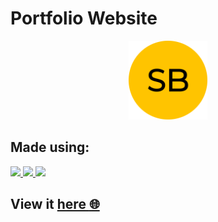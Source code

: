 # Portfolio Website

<p align="center">
<a href="">
		<img width="25%" src="Extra Files/android-chrome-512x512.png" />
</a>
</p>

## Made using:

<p align="left">
<a href="#">
		<img src="https://img.shields.io/badge/HTML5-E34F26?style=for-the-badge&logo=html5&logoColor=white" />
</a>
<a href="#">
		<img src="https://img.shields.io/badge/CSS3-1572B6?style=for-the-badge&logo=css3&logoColor=white" />
</a>
<a href="#">
		<img src="https://img.shields.io/badge/JavaScript-323330?style=for-the-badge&logo=javascript&logoColor=F7DF1E" />
</a>
</p>

## View it [here :globe_with_meridians:]()
